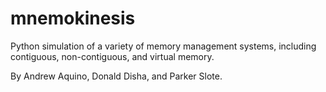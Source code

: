 # mnemokinesis
Python simulation of a variety of memory management systems, including contiguous, non-contiguous, and virtual memory.

By Andrew Aquino, Donald Disha, and Parker Slote.